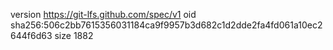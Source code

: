 version https://git-lfs.github.com/spec/v1
oid sha256:506c2bb7615356031184ca9f9957b3d682c1d2dde2fa4fd061a10ec2644f6d63
size 1882
